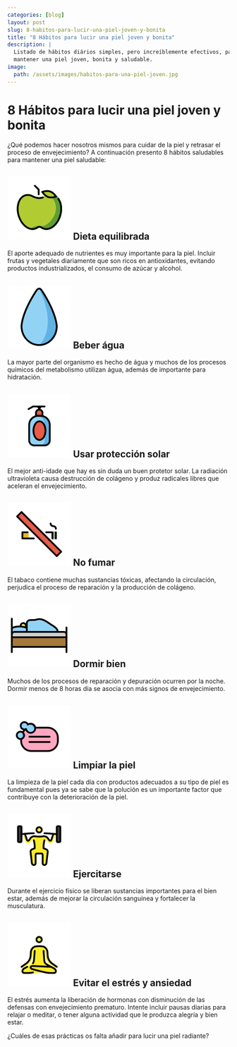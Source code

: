 ```yaml
---
categories: [blog]
layout: post
slug: 8-habitos-para-lucir-una-piel-joven-y-bonita
title: "8 Hábitos para lucir una piel joven y bonita"
description: |
  Listado de hábitos diários simples, pero increíblemente efectivos, para
  mantener una piel joven, bonita y saludable.
image:
  path: /assets/images/habitos-para-una-piel-joven.jpg
---
```


<div class="subtitle-icons"></div>

# 8 Hábitos para lucir una piel joven y bonita

¿Qué podemos hacer nosotros mismos para cuidar de la piel y retrasar el proceso
de envejecimiento? A continuación presento 8 hábitos saludables para mantener
una piel saludable:

## ![Apple](/assets/images/icons/apple.svg) Dieta equilibrada 

El aporte adequado de nutrientes es muy importante para la piel. Incluir frutas
y vegetales diariamente que son ricos en antioxidantes, evitando productos
industrializados, el consumo de azúcar y alcohol.

## ![Droplet](/assets/images/icons/droplet.svg) Beber água 

La mayor parte del organismo es hecho de água y muchos de los procesos químicos
del metabolismo utilizan água, además de importante para hidratación.

## ![Lotion](/assets/images/icons/lotion.svg) Usar protección solar

El mejor anti-idade que hay es sin duda un buen protetor solar. La radiación
ultravioleta causa destrucción de colágeno y produz radicales libres que
aceleran el envejecimiento.

## ![No smoking](/assets/images/icons/no-smoking.svg) No fumar

El tabaco contiene muchas sustancias tóxicas, afectando la circulación,
perjudica el proceso de reparación y la producción de colágeno.

## ![Bed](/assets/images/icons/bed.svg) Dormir bien

Muchos de los procesos de reparación y depuración ocurren por la noche. Dormir
menos de 8 horas día se asocia con más signos de envejecimiento.

## ![Soap](/assets/images/icons/soap.svg) Limpiar la piel

La limpieza de la piel cada día con productos adecuados a su tipo de piel es
fundamental pues ya se sabe que la polución es un importante factor que
contribuye con la deterioración de la piel.

## ![Weights](/assets/images/icons/weights.svg) Ejercitarse

Durante el ejercicio físico se liberan sustancias importantes para el bien
estar, además de mejorar la circulación sanguínea y fortalecer la musculatura.

## ![Lotus](/assets/images/icons/lotus.svg) Evitar el estrés y ansiedad

El estrés aumenta la liberación de hormonas con disminución de las defensas con
envejecimiento prematuro. Intente incluir pausas diarias para relajar o meditar,
o tener alguna actividad que le produzca alegría y bien estar. 

¿Cuáles de esas prácticas os falta añadir para lucir una piel radiante?
